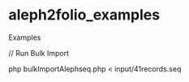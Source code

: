 # aleph2folio_examples
Examples


// Run Bulk Import

php bulkImportAlephseq.php < input/41records.seq